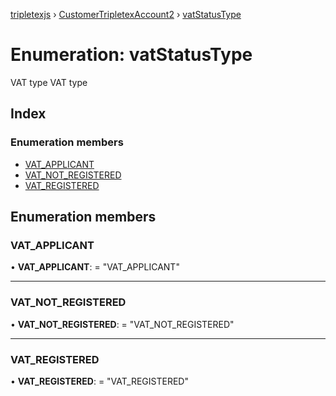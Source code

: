 [tripletexjs](../README.md) › [CustomerTripletexAccount2](../modules/customertripletexaccount2.md) › [vatStatusType](customertripletexaccount2.vatstatustype.md)

# Enumeration: vatStatusType

VAT type
VAT type

## Index

### Enumeration members

* [VAT_APPLICANT](customertripletexaccount2.vatstatustype.md#vat_applicant)
* [VAT_NOT_REGISTERED](customertripletexaccount2.vatstatustype.md#vat_not_registered)
* [VAT_REGISTERED](customertripletexaccount2.vatstatustype.md#vat_registered)

## Enumeration members

###  VAT_APPLICANT

• **VAT_APPLICANT**: = "VAT_APPLICANT"

___

###  VAT_NOT_REGISTERED

• **VAT_NOT_REGISTERED**: = "VAT_NOT_REGISTERED"

___

###  VAT_REGISTERED

• **VAT_REGISTERED**: = "VAT_REGISTERED"
